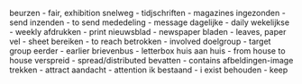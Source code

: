 beurzen - fair, exhibition 
snelweg - 
tidjschriften - magazines
ingezonden - send
inzenden - to send
mededeling - message
dagelijke - daily
wekelijkse - weekly
afdrukken - print
nieuwsblad - newspaper
bladen - leaves, paper
vel - sheet
bereiken - to reach
betrokken - involved
doelgroup - target group
eerder - earlier
brievenbus - letterbox
huis aan huis - from house to house 
verspreid - spread/distributed
bevatten - contains
afbeldingen-image
trekken - attract
aandacht - attention
ik bestaand - i exist
behouden - keep